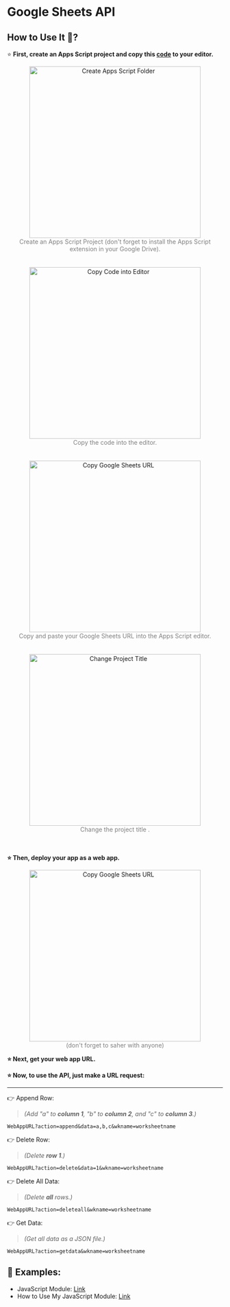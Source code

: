 # Google Sheets API

## How to Use It 🧐?
⭐ **First, create an Apps Script project and copy this [code](https://github.com/VictorCalebeIFG/GoogleSheetsApi/blob/main/appScriptCode.gs) to your editor.**

<div align="center">
  <img src="https://github.com/VictorCalebeIFG/GoogleSheetsApi/assets/84258178/5316ac4a-228e-43b0-9830-97218de2299d" alt="Create Apps Script Folder" width="400"><br>
  <font color="grey">Create an Apps Script Project (don't forget to install the Apps Script extension in your Google Drive).</font>
</div>
<br><br>
<div align="center">
  <img src="https://github.com/VictorCalebeIFG/GoogleSheetsApi/assets/84258178/773df10e-d9af-4437-bf47-c02388f0b9f6" alt="Copy Code into Editor" width="400"><br>
  <font color="grey">Copy the code into the editor.</font>
</div>
<br><br>
<div align="center">
  <img src="https://github.com/VictorCalebeIFG/GoogleSheetsApi/assets/84258178/a0ef21ad-7064-42bd-941d-ee17a141c27b" alt="Copy Google Sheets URL" width="400"><br>
  <font color="grey">Copy and paste your Google Sheets URL into the Apps Script editor.</font>
</div>
<br><br>
<div align="center">
  <img src="https://github.com/VictorCalebeIFG/GoogleSheetsApi/assets/84258178/ab9b7549-af45-48db-94a5-02428dd49204" alt="Change Project Title" width="400"><br>
  <font color="grey">Change the project title .</font>
</div>
<br><br>

**⭐ Then, deploy your app as a web app.**

<div align="center">
  <img src="https://github.com/VictorCalebeIFG/GoogleSheetsApi/assets/84258178/994ff7fb-4c55-4d17-9efc-51b359f9ede0" alt="Copy Google Sheets URL" width="400"><br>
  <font color="grey">(don't forget to saher with anyone)</font>
</div>

**⭐ Next, get your web app URL.**

**⭐ Now, to use the API, just make a URL request:**

----
   👉 Append Row:
   > _(Add "a" to **column 1**, "b" to **column 2**, and "c" to **column 3**.)_

   `WebAppURL?action=append&data=a,b,c&wkname=worksheetname`

   👉 Delete Row:
   > _(Delete **row 1**.)_

   `WebAppURL?action=delete&data=1&wkname=worksheetname`

   👉 Delete All Data:
   > _(Delete **all** rows.)_

   `WebAppURL?action=deleteall&wkname=worksheetname`

   👉 Get Data:
   > _(Get all data as a JSON file.)_

   `WebAppURL?action=getdata&wkname=worksheetname`

## 🤝 Examples:
- JavaScript Module: [Link](https://github.com/VictorCalebeIFG/GoogleSheetsApi/blob/main/googleSheetDataBase.js)
- How to Use My JavaScript Module: [Link](https://github.com/VictorCalebeIFG/GoogleSheetsApi/blob/main/databaseExample.js)
